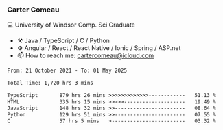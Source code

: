 ### Carter Comeau

💻 University of Windsor Comp. Sci Graduate

- ⚒️ Java / TypeScript / C / Python
- ⚙️ Angular / React / React Native / Ionic / Spring / ASP.net
- 📫 How to reach me: cartercomeau@icloud.com

<!--START_SECTION:waka-->

```txt
From: 21 October 2021 - To: 01 May 2025

Total Time: 1,720 hrs 3 mins

TypeScript       879 hrs 26 mins >>>>>>>>>>>>>------------   51.13 %
HTML             335 hrs 15 mins >>>>>--------------------   19.49 %
JavaScript       148 hrs 32 mins >>-----------------------   08.64 %
Python           129 hrs 51 mins >>-----------------------   07.55 %
C                57 hrs 5 mins   >------------------------   03.32 %
```

<!--END_SECTION:waka-->

